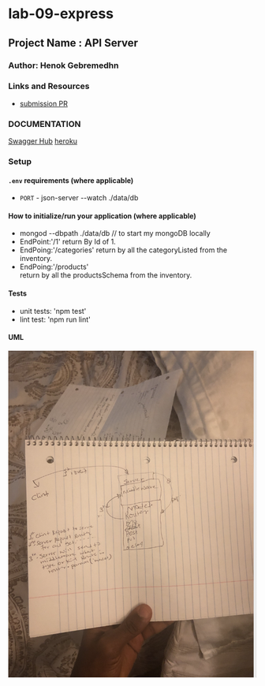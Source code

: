 # lab-09-express

## Project Name : API Server

### Author: Henok Gebremedhn

### Links and Resources

- [submission PR](https://github.com/henok-401-javascript/lab-09-express/pull/3)

### DOCUMENTATION

[Swagger Hub](http://localhost:3000/api-docs#/)
[heroku]()

### Setup

#### `.env` requirements (where applicable)

- `PORT` - json-server --watch ./data/db

#### How to initialize/run your application (where applicable)

- mongod --dbpath ./data/db // to start my mongoDB locally
- EndPoint:'/1'
  return By Id of 1.
- EndPoing:'/categories'
  return by all the categoryListed from the inventory.
- EndPoing:'/products'  
   return by all the productsSchema from the inventory.

#### Tests

- unit tests: 'npm test'
- lint test: 'npm run lint'

#### UML

![UML Diagram](./assets/images/lab-09.jpg)
